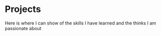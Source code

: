 # Projects
Here is where I can show of the skills I have learned and the thinks I am passionate about 
